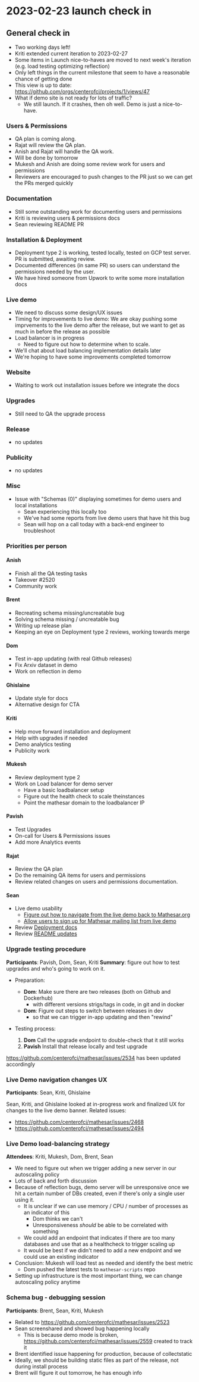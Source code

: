 # 2023-02-23 launch check in

## General check in
- Two working days left!
- Kriti extended current iteration to 2023-02-27
- Some items in Launch nice-to-haves are moved to next week's iteration (e.g. load testing optimizing reflection)
- Only left things in the current milestone that seem to have a reasonable chance of getting done
- This view is up to date: https://github.com/orgs/centerofci/projects/1/views/47
- What if demo site is not ready for lots of traffic?
    - We still launch. If it crashes, then oh well. Demo is just a nice-to-have.

### Users & Permissions
- QA plan is coming along.
- Rajat will review the QA plan.
- Anish and Rajat will handle the QA work.
- Will be done by tomorrow
- Mukesh and Anish are doing some review work for users and permissions
- Reviewers are encouraged to push changes to the PR just so we can get the PRs merged quickly

### Documentation
- Still some outstanding work for documenting users and permissions
- Kriti is reviewing users & permissions docs
- Sean reviewing README PR

### Installation & Deployment

- Deployment type 2 is working, tested locally, tested on GCP test server. PR is submitted, awaiting review.
- Documented differences (in same PR) so users can understand the permissions needed by the user.
- We have hired someone from Upwork to write some more installation docs

### Live demo
- We need to discuss some design/UX issues 
- Timing for improvements to live demo: We are okay pushing some imprvements to the live demo after the release, but we want to get as much in before the release as possible
- Load balancer is in progress
    - Need to figure out how to determine when to scale.
- We'll chat about load balancing implementation details later
- We're hoping to have some improvements completed tomorrow

### Website
- Waiting to work out installation issues before we integrate the docs

### Upgrades
- Still need to QA the upgrade process

### Release
- no updates

### Publicity
- no updates

### Misc
- Issue with "Schemas (0)" displaying sometimes for demo users and local installations
    - Sean experiencing this locally too
    - We've had some reports from live demo users that have hit this bug
    - Sean will hop on a call today with a back-end engineer to troubleshoot

### Priorities per person

#### Anish
- Finish all the QA testing tasks 
- Takeover #2520
- Community work

#### Brent
- Recreating schema missing/uncreatable bug
- Solving schema missing / uncreatable bug
- Writing up release plan
- Keeping an eye on Deployment type 2 reviews, working towards merge

#### Dom
- Test in-app updating (with real Github releases)
- Fix Arxiv dataset in demo
- Work on reflection in demo

#### Ghislaine
- Update style for docs
- Alternative design for CTA

#### Kriti
- Help move forward installation and deployment
- Help with upgrades if needed
- Demo analytics testing
- Publicity work

#### Mukesh
- Review deployment type 2
- Work on Load balancer for demo server
    - Have a basic loadbalancer setup
    - Figure out the health check to scale theinstances
    - Point the mathesar domain to the loadbalancer IP

#### Pavish
- Test Upgrades
- On-call for Users & Permissions issues
- Add more Analytics events

#### Rajat
- Review the QA plan
- Do the remaining QA items for users and permissions
- Review related changes on users and permissions documentation. 


#### Sean
- Live demo usability
    - [Figure out how to navigate from the live demo back to Mathesar.org](https://github.com/centerofci/mathesar/issues/2468)
    - [Allow users to sign up for Mathesar mailing list from live demo](https://github.com/centerofci/mathesar/issues/2494)
- Review [Deployment docs](https://github.com/centerofci/mathesar/pull/2497)
- Review [README updates](https://github.com/centerofci/mathesar/pull/2536)

### Upgrade testing procedure
**Participants**: Pavish, Dom, Sean, Kriti
**Summary**: figure out how to test upgrades and who's going to work on it.

- Preparation:
    - **Dom**: Make sure there are two releases (both on Github and Dockerhub)
        - with different versions strigs/tags in code, in git and in docker
    - **Dom**: Figure out steps to switch between releases in dev
        - so that we can trigger in-app updating and then "rewind"

- Testing process:
    1. **Dom** Call the upgrade endpoint to double-check that it still works
    3. **Pavish** Install that release locally and test upgrade

https://github.com/centerofci/mathesar/issues/2534 has been updated accordingly

### Live Demo navigation changes UX
**Participants**: Sean, Kriti, Ghislaine

Sean, Kriti, and Ghislaine looked at in-progress work and finalized UX for changes to the live demo banner. Related issues:

- https://github.com/centerofci/mathesar/issues/2468
- https://github.com/centerofci/mathesar/issues/2494

### Live Demo load-balancing strategy
**Attendees**: Kriti, Mukesh, Dom, Brent, Sean

- We need to figure out when we trigger adding a new server in our autoscaling policy
- Lots of back and forth discussion
- Because of reflection bugs, demo server will be unresponsive once we hit a certain number of DBs created, even if there's only a single user using it.
    - It is unclear if we can use memory / CPU / number of processes as an indicator of this
        - Dom thinks we can't
        - Unresponsiveness _should_ be able to be correlated with something
    - We could add an endpoint that indicates if there are too many databases and use that as a healthcheck to trigger scaling up
    - It would be best if we didn't need to add a new endpoint and we could use an existing indicator
- Conclusion: Mukesh will load test as needed and identify the best metric
    - Dom pushed the latest tests to `mathesar-scripts` repo
- Setting up infrastructure is the most important thing, we can change autoscaling policy anytime


### Schema bug - debugging session
**Participants**: Brent, Sean, Kriti, Mukesh

- Related to https://github.com/centerofci/mathesar/issues/2523
- Sean screenshared and showed bug happening locally
    - This is because demo mode is broken, https://github.com/centerofci/mathesar/issues/2559 created to track it
- Brent identified issue happening for production, because of collectstatic
- Ideally, we should be building static files as part of the release, not during install process
- Brent will figure it out tomorrow, he has enough info